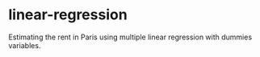 # linear-regression
Estimating the rent in Paris using multiple linear regression with dummies variables.
